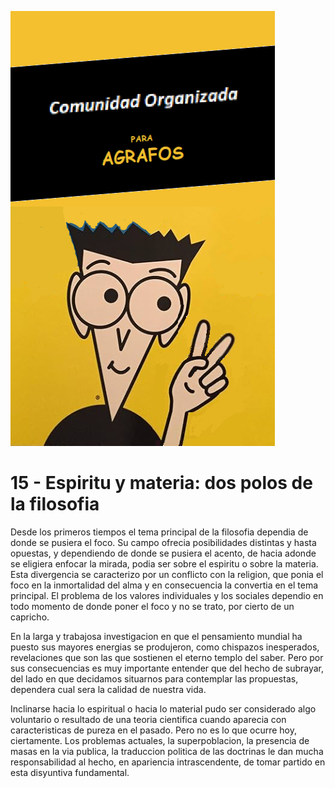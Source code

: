 ![](comunidad-organizada-para-agrafos.png)

# 15 - Espiritu y materia: dos polos de la filosofia

Desde los primeros tiempos el tema principal de la filosofia dependia de donde se pusiera el foco. Su campo ofrecia
posibilidades distintas y hasta opuestas, y dependiendo de donde se pusiera el acento, de hacia adonde se eligiera
enfocar la mirada, podia ser sobre el espiritu o sobre la materia. Esta divergencia se caracterizo por un conflicto
con la religion, que ponia el foco en la inmortalidad del alma y en consecuencia la convertia en el tema principal.
El problema de los valores individuales y los sociales dependio en todo momento de donde poner el foco y no se trato,
por cierto de un capricho.

En la larga y trabajosa investigacion en que el pensamiento mundial ha puesto sus mayores energias se produjeron,
como chispazos inesperados, revelaciones que son las que sostienen el eterno templo del saber. Pero por sus consecuencias
es muy importante entender que del hecho de subrayar, del lado en que decidamos situarnos para contemplar las propuestas, 
dependera cual sera la calidad de nuestra vida.

Inclinarse hacia lo espiritual o hacia lo material pudo ser considerado algo voluntario o resultado de una teoria
cientifica cuando aparecia con caracteristicas de pureza en el pasado. Pero no es lo que ocurre hoy, ciertamente. Los
problemas actuales, la superpoblacion, la presencia de masas en la via publica, la traduccion politica de las doctrinas
le dan mucha responsabilidad al hecho, en apariencia intrascendente, de tomar partido en esta disyuntiva fundamental.

